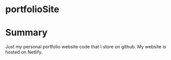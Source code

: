 # portfolioSite

# Summary

Just my personal portfolio website code that I store on github. My website is hosted on Netlify.

